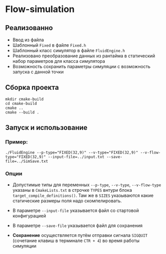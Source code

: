 # Flow-simulation

## Реализованно
- Ввод из файла
- Шаблонный ```Fixed``` в файле ```Fixed.h```
- Шаблонный класс симулятор в файле ```FluidEngine.h```
- Реализовано преобразование данных из рантайма в статический набор параметров для класса симулятора
- Возможность сохранить параметры симуляции с возможность запуска с данной точки

## Сборка проекта
```shell
mkdir cmake-build
cd cmake-build
cmake ..
cmake --build .
```
## Запуск и использование
### Пример:
```shell
./FluidEngine --p-type="FIXED(32,9)" --v-type="FIXED(32,9)" --v-flow-type="FIXED(32,9)" --input-file=../input.txt --save-file=../SimSave.txt
```
### Опции
- Допустимые типы для переменных ```--p-type```, ```--v-type```, ```--v-flow-type``` указаны в ```CmakeLists.txt``` в строчке ```TYPES``` внтури блока
    ```target_compile_definitions()```. Там же в ```SIZES``` указываются какие статические размеры поля надо скомпелировать.

- В параметре ```--input-file``` указывается файл со стартовой конфигурацией
- В параметре ```--save-file``` указывается файл для сохранения
- **Сохранение** осуществляется путём отправки сигнала ```SIGQUIT``` (сочетание клавиш в терминале ```CTR + 4```) во время работы симуляции

